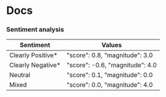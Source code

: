 # Docs

### Sentiment analysis

| Sentiment         | Values                          |
|-------------------|---------------------------------|
| Clearly Positive*	| "score": 0.8, "magnitude": 3.0  |
| Clearly Negative*	| "score": -0.6, "magnitude": 4.0 |
| Neutral	          | "score": 0.1, "magnitude": 0.0  |
| Mixed            	| "score": 0.0, "magnitude": 4.0  |
